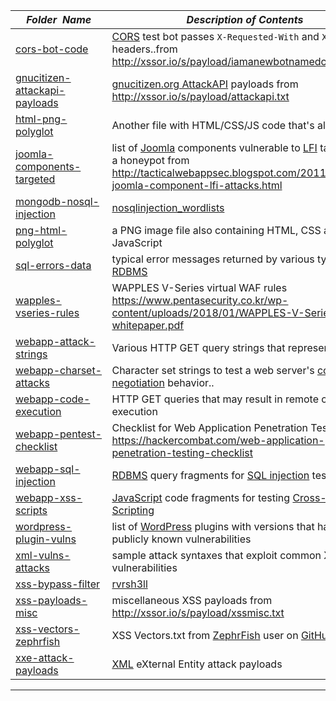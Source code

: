 |&nbsp;&nbsp;&nbsp;&nbsp;_Folder&nbsp;&nbsp;Name_&nbsp;&nbsp;&nbsp;&nbsp;| _Description of Contents_
|:----------------|--------------------------------------------------------------------------------------------------------------------------------------------------------
| [cors-bot-code](cors-bot-code) |  [CORS](https://w3.org/TR/cors/ "Cross Origin Resource Sharing") test bot passes `X-Requested-With` and `X-Request` headers..from <http://xssor.io/s/payload/iamanewbotnamedcorsbot.txt> 
| [gnucitizen-attackapi-payloads](gnucitizen-attackapi-payloads) |  [gnucitizen.org AttackAPI](http://www.gnucitizen.org/blog/attackapi/ "ATTACKAPI") payloads from <http://xssor.io/s/payload/attackapi.txt> 
| [html-png-polyglot](html-png-polyglot) |  Another file with HTML/CSS/JS code that's also a PNG 
| [joomla-components-targeted](joomla-components-targeted) |  list of [Joomla](https://www.joomla.com) components vulnerable to [LFI](https://wikipedia.org/wiki/File_inclusion_vulnerability "File inclusion vulnerability") targeted on a honeypot from <http://tacticalwebappsec.blogspot.com/2011/11/mass-joomla-component-lfi-attacks.html> 
| [mongodb-nosql-injection](mongodb-nosql-injection) |  [nosqlinjection_wordlists](https://github.com/cr0hn/nosqlinjection_wordlists) 
| [png-html-polyglot](png-html-polyglot) |  a PNG image file also containing HTML, CSS and JavaScript 
| [sql-errors-data](sql-errors-data) |  typical error messages returned by various types of [RDBMS](https://en.wikipedia.org/wiki/Relational_database_management_system "Relational database management system") 
| [wapples-vseries-rules](wapples-vseries-rules) |  WAPPLES V-Series virtual WAF rules <https://www.pentasecurity.co.kr/wp-content/uploads/2018/01/WAPPLES-V-Series-whitepaper.pdf> 
| [webapp-attack-strings](webapp-attack-strings) |  Various HTTP GET query strings that represent attacks 
| [webapp-charset-attacks](webapp-charset-attacks) |  Character set strings to test a web server's [content negotiation](https://developer.mozilla.org/en-US/docs/Web/HTTP/Content_negotiation) behavior.. 
| [webapp-code-execution](webapp-code-execution) |  HTTP GET queries that may result in remote code execution 
| [webapp-pentest-checklist](webapp-pentest-checklist) |  Checklist for Web Application Penetration Testing <https://hackercombat.com/web-application-penetration-testing-checklist> 
| [webapp-sql-injection](webapp-sql-injection) |  [RDBMS](https://wikipedia.org/wiki/Relational_database_management_system) query fragments for [SQL injection](https://www.owasp.org/index.php/SQL_Injection) testing 
| [webapp-xss-scripts](webapp-xss-scripts) |  [JavaScript](https://wikipedia.org/wiki/JavaScript) code fragments for testing [Cross-Site Scripting](https://www.owasp.org/index.php/Cross-site_Scripting_%28XSS%29) 
| [wordpress-plugin-vulns](wordpress-plugin-vulns) |  list of [WordPress](https://www.wordpress.com) plugins with versions that have publicly known vulnerabilities 
| [xml-vulns-attacks](xml-vulns-attacks) |  sample attack syntaxes that exploit common XML vulnerabilities 
| [xss-bypass-filter](xss-bypass-filter) |  [rvrsh3ll](https://gist.github.com/rvrsh3ll/09a8b933291f9f98e8ec "xxsfilterbypass.lst") 
| [xss-payloads-misc](xss-payloads-misc) |  miscellaneous XSS payloads from <http://xssor.io/s/payload/xssmisc.txt> 
| [xss-vectors-zephrfish](xss-vectors-zephrfish) |  XSS Vectors.txt from [ZephrFish](https://blog.zsec.uk/) user on [GitHub](https://github.com/zephrfish) 
| [xxe-attack-payloads](xxe-attack-payloads) |  [XML](https://wikipedia.org/wiki/XML) eXternal Entity attack payloads 

* * *

